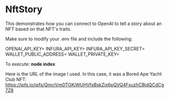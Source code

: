 # NftStory
This demonstrates how you can connect to OpenAI to tell a story about an NFT based on that NFT's traits.

Make sure to modify your .env file and include the following:

OPENAI_API_KEY=<your key here>
INFURA_API_KEY=<your key here>
INFURA_API_KEY_SECRET=<your secret here>
WALLET_PUBLIC_ADDRESS=<your address here>
WALLET_PRIVATE_KEY=<your key here>
  
To execute:
**node index**

Here is the URL of the image I used. In this case, it was a Bored Ape Yacht Club NFT: https://ipfs.io/ipfs/QmciVmDTGKiWUHVfxBskZix6pQVQ4FsuzhCBjdQCdCg7Z8
